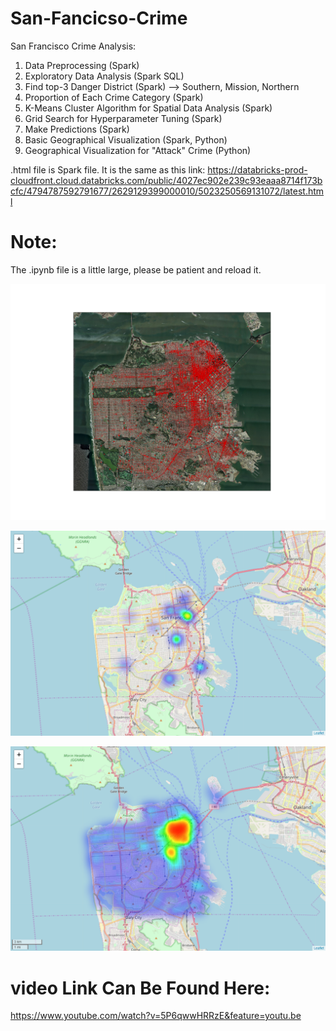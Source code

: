 # San-Fancicso-Crime

San Francisco Crime Analysis:

1. Data Preprocessing (Spark)
2. Exploratory Data Analysis (Spark SQL)
3. Find top-3 Danger District (Spark) --> Southern, Mission, Northern
4. Proportion of Each Crime Category (Spark)
5. K-Means Cluster Algorithm for Spatial Data Analysis (Spark)
6. Grid Search for Hyperparameter Tuning (Spark)
7. Make Predictions (Spark)
8. Basic Geographical Visualization (Spark, Python)
9. Geographical Visualization for "Attack" Crime (Python)

.html file is Spark file. It is the same as this link: 
https://databricks-prod-cloudfront.cloud.databricks.com/public/4027ec902e239c93eaaa8714f173bcfc/4794787592791677/2629129399000010/5023250569131072/latest.html


# Note:

The .ipynb file is a little large, please be patient and reload it.

![alt text](https://github.com/iyutpo/San-Fancicso-Crime/blob/master/foo1.png)

![alt text](https://github.com/iyutpo/San-Fancicso-Crime/blob/master/map.png)

![alt text](https://github.com/iyutpo/San-Fancicso-Crime/blob/master/map2.png)

# video Link Can Be Found Here:

https://www.youtube.com/watch?v=5P6qwwHRRzE&feature=youtu.be

